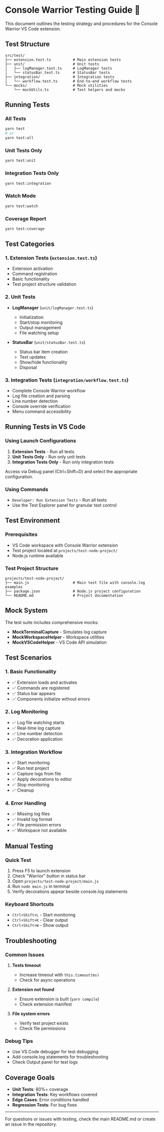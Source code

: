 # Console Warrior Testing Guide 🥷

This document outlines the testing strategy and procedures for the Console Warrior VS Code extension.

## Test Structure

```
src/test/
├── extension.test.ts          # Main extension tests
├── unit/                      # Unit tests
│   ├── logManager.test.ts     # LogManager tests
│   └── statusBar.test.ts      # StatusBar tests
├── integration/               # Integration tests
│   └── workflow.test.ts       # End-to-end workflow tests
└── mocks/                     # Mock utilities
    └── mockUtils.ts           # Test helpers and mocks
```

## Running Tests

### All Tests
```bash
yarn test
# or
yarn test:all
```

### Unit Tests Only
```bash
yarn test:unit
```

### Integration Tests Only
```bash
yarn test:integration
```

### Watch Mode
```bash
yarn test:watch
```

### Coverage Report
```bash
yarn test:coverage
```

## Test Categories

### 1. Extension Tests (`extension.test.ts`)
- Extension activation
- Command registration
- Basic functionality
- Test project structure validation

### 2. Unit Tests
- **LogManager** (`unit/logManager.test.ts`)
  - Initialization
  - Start/stop monitoring
  - Output management
  - File watching setup

- **StatusBar** (`unit/statusBar.test.ts`)
  - Status bar item creation
  - Text updates
  - Show/hide functionality
  - Disposal

### 3. Integration Tests (`integration/workflow.test.ts`)
- Complete Console Warrior workflow
- Log file creation and parsing
- Line number detection
- Console override verification
- Menu command accessibility

## Running Tests in VS Code

### Using Launch Configurations

1. **Extension Tests** - Run all tests
2. **Unit Tests Only** - Run only unit tests
3. **Integration Tests Only** - Run only integration tests

Access via Debug panel (Ctrl+Shift+D) and select the appropriate configuration.

### Using Commands

- `Developer: Run Extension Tests` - Run all tests
- Use the Test Explorer panel for granular test control

## Test Environment

### Prerequisites
- VS Code workspace with Console Warrior extension
- Test project located at `projects/test-node-project/`
- Node.js runtime available

### Test Project Structure
```
projects/test-node-project/
├── main.js                    # Main test file with console.log examples
├── package.json               # Node.js project configuration
└── README.md                  # Project documentation
```

## Mock System

The test suite includes comprehensive mocks:

- **MockTerminalCapture** - Simulates log capture
- **MockWorkspaceHelper** - Workspace utilities
- **MockVSCodeHelper** - VS Code API simulation

## Test Scenarios

### 1. Basic Functionality
- ✅ Extension loads and activates
- ✅ Commands are registered
- ✅ Status bar appears
- ✅ Components initialize without errors

### 2. Log Monitoring
- ✅ Log file watching starts
- ✅ Real-time log capture
- ✅ Line number detection
- ✅ Decoration application

### 3. Integration Workflow
- ✅ Start monitoring
- ✅ Run test project
- ✅ Capture logs from file
- ✅ Apply decorations to editor
- ✅ Stop monitoring
- ✅ Cleanup

### 4. Error Handling
- ✅ Missing log files
- ✅ Invalid log format
- ✅ File permission errors
- ✅ Workspace not available

## Manual Testing

### Quick Test
1. Press F5 to launch extension
2. Check "Warrior" button in status bar
3. Open `projects/test-node-project/main.js`
4. Run `node main.js` in terminal
5. Verify decorations appear beside console.log statements

### Keyboard Shortcuts
- `Ctrl+Shift+L` - Start monitoring
- `Ctrl+Shift+K` - Clear output
- `Ctrl+Shift+W` - Show output

## Troubleshooting

### Common Issues

1. **Tests timeout**
   - Increase timeout with `this.timeout(ms)`
   - Check for async operations

2. **Extension not found**
   - Ensure extension is built (`yarn compile`)
   - Check extension manifest

3. **File system errors**
   - Verify test project exists
   - Check file permissions

### Debug Tips

- Use VS Code debugger for test debugging
- Add console.log statements for troubleshooting
- Check Output panel for test logs

## Coverage Goals

- **Unit Tests**: 80%+ coverage
- **Integration Tests**: Key workflows covered
- **Edge Cases**: Error conditions handled
- **Regression Tests**: For bug fixes

---

For questions or issues with testing, check the main README.md or create an issue in the repository.
